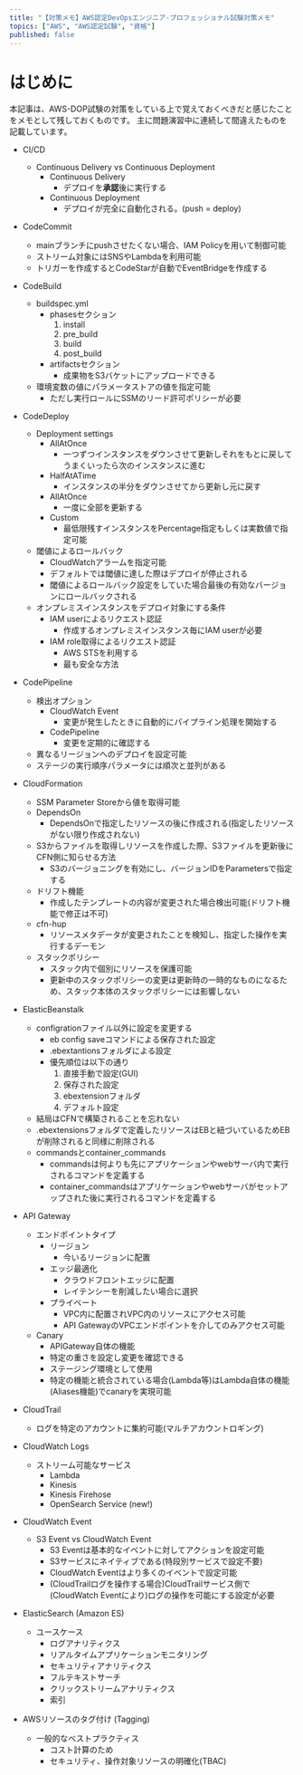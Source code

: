 ```yaml
---
title: "【対策メモ】AWS認定DevOpsエンジニア-プロフェッショナル試験対策メモ"
topics: ["AWS", "AWS認定試験", "資格"]
published: false
---
```


# はじめに

本記事は、AWS-DOP試験の対策をしている上で覚えておくべきだと感じたことをメモとして残しておくものです。
主に問題演習中に連続して間違えたものを記載しています。

- CI/CD
  - Continuous Delivery vs Continuous Deployment
    - Continuous Delivery
      - デプロイを**承認**後に実行する
    - Continuous Deployment
      - デプロイが完全に自動化される。(push = deploy)

- CodeCommit
  - mainブランチにpushさせたくない場合、IAM Policyを用いて制御可能
  - ストリーム対象にはSNSやLambdaを利用可能
  - トリガーを作成するとCodeStarが自動でEventBridgeを作成する

- CodeBuild
  - buildspec.yml
    - phasesセクション
      1. install
      2. pre_build
      3. build
      4. post_build
    - artifactsセクション
      - 成果物をS3バケットにアップロードできる
  - 環境変数の値にパラメータストアの値を指定可能
    - ただし実行ロールにSSMのリード許可ポリシーが必要

- CodeDeploy
  - Deployment settings
    - AllAtOnce
      - 一つずつインスタンスをダウンさせて更新しそれをもとに戻してうまくいったら次のインスタンスに進む
    - HalfAtATime
      - インスタンスの半分をダウンさせてから更新し元に戻す
    - AllAtOnce
      - 一度に全部を更新する
    - Custom
      - 最低限残すインスタンスをPercentage指定もしくは実数値で指定可能
  - 閾値によるロールバック
    - CloudWatchアラームを指定可能
    - デフォルトでは閾値に達した際はデプロイが停止される
    - 閾値によるロールバック設定をしていた場合最後の有効なバージョンにロールバックされる
  - オンプレミスインスタンスをデプロイ対象にする条件
    - IAM userによるリクエスト認証
      - 作成するオンプレミスインスタンス毎にIAM userが必要
    - IAM role取得によるリクエスト認証
      - AWS STSを利用する
      - 最も安全な方法

- CodePipeline
  - 検出オプション
    - CloudWatch Event
      - 変更が発生したときに自動的にパイプライン処理を開始する
    - CodePipeline
      - 変更を定期的に確認する
  - 異なるリージョンへのデプロイを設定可能
  - ステージの実行順序パラメータには順次と並列がある

- CloudFormation
  - SSM Parameter Storeから値を取得可能
  - DependsOn
    - DependsOnで指定したリソースの後に作成される(指定したリソースがない限り作成されない)
  - S3からファイルを取得しリソースを作成した際、S3ファイルを更新後にCFN側に知らせる方法
    - S3のバージョニングを有効にし、バージョンIDをParametersで指定する
  - ドリフト機能
    - 作成したテンプレートの内容が変更された場合検出可能(ドリフト機能で修正は不可)
  - cfn-hup
    - リソースメタデータが変更されたことを検知し、指定した操作を実行するデーモン
  - スタックポリシー
    - スタック内で個別にリソースを保護可能
    - 更新中のスタックポリシーの変更は更新時の一時的なものになるため、スタック本体のスタックポリシーには影響しない

- ElasticBeanstalk
  - configrationファイル以外に設定を変更する
    - eb config saveコマンドによる保存された設定
    - .ebextantionsフォルダによる設定
    - 優先順位は以下の通り
       1. 直接手動で設定(GUI)
       2. 保存された設定
       3. ebextensionフォルダ
       4. デフォルト設定
  - 結局はCFNで構築されることを忘れない
  - .ebextensionsフォルダで定義したリソースはEBと紐づいているためEBが削除されると同様に削除される
  - commandsとcontainer_commands
    - commandsは何よりも先にアプリケーションやwebサーバ内で実行されるコマンドを定義する
    - container_commandsはアプリケーションやwebサーバがセットアップされた後に実行されるコマンドを定義する

- API Gateway
  - エンドポイントタイプ
    - リージョン
      - 今いるリージョンに配置
    - エッジ最適化
      - クラウドフロントエッジに配置
      - レイテンシーを削減したい場合に選択
    - プライベート
      - VPC内に配置されVPC内のリソースにアクセス可能
      - API GatewayのVPCエンドポイントを介してのみアクセス可能
  - Canary
    - APIGateway自体の機能
    - 特定の重さを設定し変更を確認できる
    - ステージング環境として使用
    - 特定の機能と統合されている場合(Lambda等)はLambda自体の機能(Aliases機能)でcanaryを実現可能

- CloudTrail
  - ログを特定のアカウントに集約可能(マルチアカウントロギング)

- CloudWatch Logs
  - ストリーム可能なサービス
    - Lambda
    - Kinesis
    - Kinesis Firehose
    - OpenSearch Service (new!)

- CloudWatch Event
  - S3 Event vs CloudWatch Event
    - S3 Eventは基本的なイベントに対してアクションを設定可能
    - S3サービスにネイティブである(特段別サービスで設定不要)
    - CloudWatch Eventはより多くのイベントで設定可能
    - (CloudTrailログを操作する場合)CloudTrailサービス側で(CloudWatch Eventにより)ログの操作を可能にする設定が必要

- ElasticSearch (Amazon ES)
  - ユースケース
    - ログアナリティクス
    - リアルタイムアプリケーションモニタリング
    - セキュリティアナリティクス
    - フルテキストサーチ
    - クリックストリームアナリティクス
    - 索引

- AWSリソースのタグ付け (Tagging)
  - 一般的なベストプラクティス
    - コスト計算のため
    - セキュリティ、操作対象リソースの明確化(TBAC)


